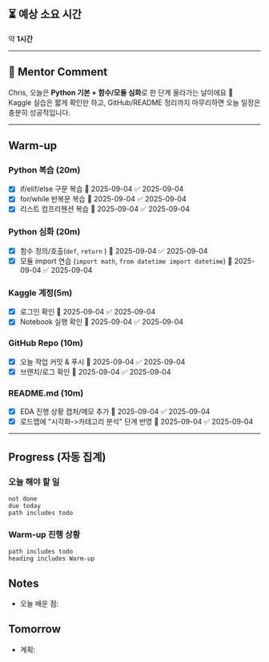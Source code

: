 
## ⏳ 예상 소요 시간
약 **1시간**  

---
## 📝 Mentor Comment
Chris, 오늘은 **Python 기본 + 함수/모듈 심화**로 한 단계 올라가는 날이에요 🚀  
Kaggle 실습은 짧게 확인만 하고, GitHub/README 정리까지 마무리하면 오늘 일정은 충분히 성공적입니다.  

---
## Warm-up
### Python 복습 (20m)
- [x] if/elif/else 구문 복습 📅 2025-09-04 ✅ 2025-09-04
- [x] for/while 반복문 복습 📅 2025-09-04 ✅ 2025-09-04
- [x] 리스트 컴프리헨션 복습 📅 2025-09-04 ✅ 2025-09-04
### Python 심화 (20m)
- [x] 함수 정의/호출(`def`, `return` ) 📅 2025-09-04 ✅ 2025-09-04
- [x] 모듈 import 연습 (`import math`, `from datetime import datetime`) 📅 2025-09-04 ✅ 2025-09-04
### Kaggle 계정(5m)
- [x] 로그인 확인 📅 2025-09-04 ✅ 2025-09-04
- [x] Notebook 실행 확인 📅 2025-09-04 ✅ 2025-09-04
### GitHub Repo (10m)
- [x] 오늘 작업 커밋 & 푸시 📅 2025-09-04 ✅ 2025-09-04
- [x] 브랜치/로그 확인 📅 2025-09-04 ✅ 2025-09-04
### README.md (10m)
- [x] EDA 진행 상황 캡처/메모 추가 📅 2025-09-04 ✅ 2025-09-04
- [x] 로드맵에 "시각화->카테고리 분석" 단계 반영 📅 2025-09-04 ✅ 2025-09-04

---

## Progress (자동 집계)
### 오늘 해야 할 일
```tasks
not done
due today
path includes todo
```
### Warm-up 진행 상황
```tasks
path includes todo
heading includes Warm-up
```
## Notes
- 오늘 배운 점:
## Tomorrow
- 계획: